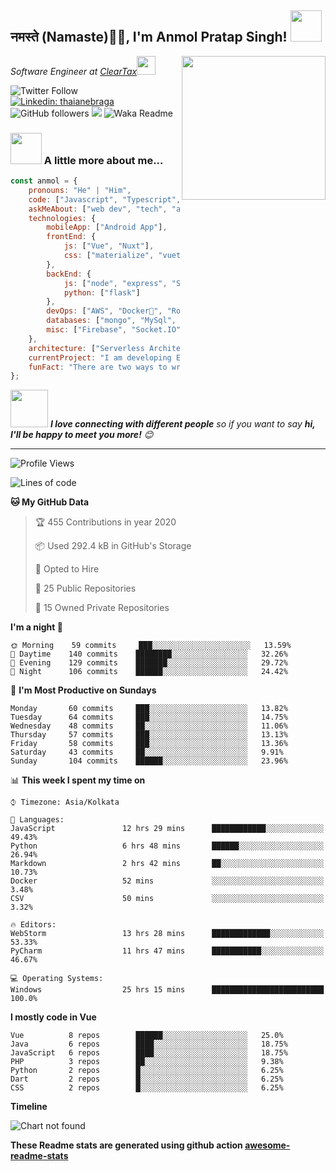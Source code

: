 <h2>नमस्ते (Namaste)🙏🏻, I'm Anmol Pratap Singh! <img src="https://media.giphy.com/media/12oufCB0MyZ1Go/giphy.gif" width="50"></h2>
<img align='right' src="https://media.giphy.com/media/M9gbBd9nbDrOTu1Mqx/giphy.gif" width="230">
<p><em>Software Engineer at <a href="http://www.cleartax.in">ClearTax</a><img src="https://media.giphy.com/media/WUlplcMpOCEmTGBtBW/giphy.gif" width="30"> 
</em></p>

![Twitter Follow](https://img.shields.io/twitter/follow/misteranmol?label=Follow)
[![Linkedin: thaianebraga](https://img.shields.io/badge/-anmol-blue?style=flat-square&logo=Linkedin&logoColor=white&link=https://www.linkedin.com/in/anmol-p-singh/)](https://www.linkedin.com/in/anmol-p-singh/)
![GitHub followers](https://img.shields.io/github/followers/anmol098?label=Follow&style=social)
![](https://visitor-badge.glitch.me/badge?page_id=anmol098.anmol098)
![Waka Readme](https://github.com/anmol098/anmol098/workflows/Waka%20Readme/badge.svg)

### <img src="https://media.giphy.com/media/VgCDAzcKvsR6OM0uWg/giphy.gif" width="50"> A little more about me...  

```javascript
const anmol = {
    pronouns: "He" | "Him",
    code: ["Javascript", "Typescript", "Python", "Java", "php"],
    askMeAbout: ["web dev", "tech", "app dev", "photography"],
    technologies: {
        mobileApp: ["Android App"],
        frontEnd: {
            js: ["Vue", "Nuxt"],
            css: ["materialize", "vuetify", "bootstrap"]
        },
        backEnd: {
            js: ["node", "express", "SuiteScript"],
            python: ["flask"]
        },
        devOps: ["AWS", "Docker🐳", "Route53", "Nginx"],
        databases: ["mongo", "MySql", "sqlite"],
        misc: ["Firebase", "Socket.IO", "selenium", "open-cv", "php", "SuiteApp"]
    },
    architecture: ["Serverless Architecture", "Progressive web applications", "Single page applications"],
    currentProject: "I am developing Extension for NetSuite using SuiteScript2.0",
    funFact: "There are two ways to write error-free programs; only the third one works"
};
```

<img src="https://media.giphy.com/media/LnQjpWaON8nhr21vNW/giphy.gif" width="60"> <em><b>I love connecting with different people</b> so if you want to say <b>hi, I'll be happy to meet you more!</b> 😊</em>

---
<!--START_SECTION:waka-->
![Profile Views](http://img.shields.io/badge/Profile%20Views-1915-blue)

![Lines of code](https://img.shields.io/badge/From%20Hello%20World%20I've%20written-2.7%20million%20Lines%20of%20code-blue)

**🐱 My GitHub Data** 

> 🏆 455 Contributions in year 2020
 > 
> 📦 Used 292.4 kB in GitHub's Storage 
 > 
> 💼 Opted to Hire
 > 
> 📜 25 Public Repositories 
 > 
> 🔑 15 Owned Private Repositories 

**I'm a night 🦉** 

```text
🌞 Morning    59 commits     ███░░░░░░░░░░░░░░░░░░░░░░   13.59% 
🌆 Daytime    140 commits    ████████░░░░░░░░░░░░░░░░░   32.26% 
🌃 Evening    129 commits    ███████░░░░░░░░░░░░░░░░░░   29.72% 
🌙 Night      106 commits    ██████░░░░░░░░░░░░░░░░░░░   24.42%

```
📅 **I'm Most Productive on Sundays** 

```text
Monday       60 commits     ███░░░░░░░░░░░░░░░░░░░░░░   13.82% 
Tuesday      64 commits     ███░░░░░░░░░░░░░░░░░░░░░░   14.75% 
Wednesday    48 commits     ██░░░░░░░░░░░░░░░░░░░░░░░   11.06% 
Thursday     57 commits     ███░░░░░░░░░░░░░░░░░░░░░░   13.13% 
Friday       58 commits     ███░░░░░░░░░░░░░░░░░░░░░░   13.36% 
Saturday     43 commits     ██░░░░░░░░░░░░░░░░░░░░░░░   9.91% 
Sunday       104 commits    ██████░░░░░░░░░░░░░░░░░░░   23.96%

```


📊 **This week I spent my time on** 

```text
⌚︎ Timezone: Asia/Kolkata

💬 Languages: 
JavaScript               12 hrs 29 mins      ████████████░░░░░░░░░░░░░   49.43% 
Python                   6 hrs 48 mins       ██████░░░░░░░░░░░░░░░░░░░   26.94% 
Markdown                 2 hrs 42 mins       ██░░░░░░░░░░░░░░░░░░░░░░░   10.73% 
Docker                   52 mins             ░░░░░░░░░░░░░░░░░░░░░░░░░   3.48% 
CSV                      50 mins             ░░░░░░░░░░░░░░░░░░░░░░░░░   3.32%

🔥 Editors: 
WebStorm                 13 hrs 28 mins      █████████████░░░░░░░░░░░░   53.33% 
PyCharm                  11 hrs 47 mins      ███████████░░░░░░░░░░░░░░   46.67%

💻 Operating Systems: 
Windows                  25 hrs 15 mins      █████████████████████████   100.0%

```

**I mostly code in Vue** 

```text
Vue          8 repos        ██████░░░░░░░░░░░░░░░░░░░   25.0% 
Java         6 repos        ████░░░░░░░░░░░░░░░░░░░░░   18.75% 
JavaScript   6 repos        ████░░░░░░░░░░░░░░░░░░░░░   18.75% 
PHP          3 repos        ██░░░░░░░░░░░░░░░░░░░░░░░   9.38% 
Python       2 repos        █░░░░░░░░░░░░░░░░░░░░░░░░   6.25% 
Dart         2 repos        █░░░░░░░░░░░░░░░░░░░░░░░░   6.25% 
CSS          2 repos        █░░░░░░░░░░░░░░░░░░░░░░░░   6.25%

```


**Timeline**

![Chart not found](https://github.com/anmol098/anmol098/blob/master/charts/bar_graph.png) 


<!--END_SECTION:waka-->

**These Readme stats are generated using github action [awesome-readme-stats](https://github.com/anmol098/waka-readme-stats)**
